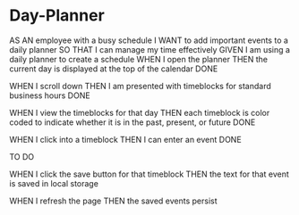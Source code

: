 # Day-Planner


AS AN employee with a busy schedule
I WANT to add important events to a daily planner
SO THAT I can manage my time effectively
GIVEN I am using a daily planner to create a schedule
WHEN I open the planner
THEN the current day is displayed at the top of the calendar DONE

WHEN I scroll down
THEN I am presented with timeblocks for standard business hours DONE

WHEN I view the timeblocks for that day
THEN each timeblock is color coded to indicate whether it is in the past, present, or future DONE

WHEN I click into a timeblock
THEN I can enter an event DONE



TO DO 

WHEN I click the save button for that timeblock
THEN the text for that event is saved in local storage

WHEN I refresh the page
THEN the saved events persist
